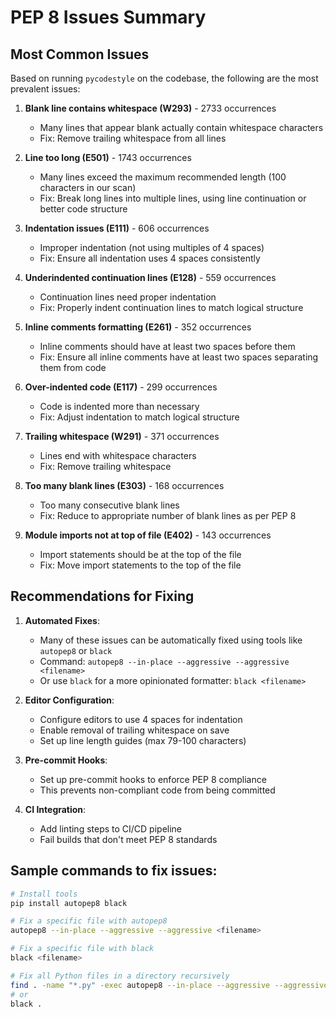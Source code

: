 # PEP 8 Issues Summary

## Most Common Issues
Based on running `pycodestyle` on the codebase, the following are the most prevalent issues:

1. **Blank line contains whitespace (W293)** - 2733 occurrences
   - Many lines that appear blank actually contain whitespace characters
   - Fix: Remove trailing whitespace from all lines

2. **Line too long (E501)** - 1743 occurrences
   - Many lines exceed the maximum recommended length (100 characters in our scan)
   - Fix: Break long lines into multiple lines, using line continuation or better code structure

3. **Indentation issues (E111)** - 606 occurrences
   - Improper indentation (not using multiples of 4 spaces)
   - Fix: Ensure all indentation uses 4 spaces consistently

4. **Underindented continuation lines (E128)** - 559 occurrences
   - Continuation lines need proper indentation
   - Fix: Properly indent continuation lines to match logical structure

5. **Inline comments formatting (E261)** - 352 occurrences
   - Inline comments should have at least two spaces before them
   - Fix: Ensure all inline comments have at least two spaces separating them from code

6. **Over-indented code (E117)** - 299 occurrences
   - Code is indented more than necessary
   - Fix: Adjust indentation to match logical structure

7. **Trailing whitespace (W291)** - 371 occurrences
   - Lines end with whitespace characters
   - Fix: Remove trailing whitespace

8. **Too many blank lines (E303)** - 168 occurrences
   - Too many consecutive blank lines
   - Fix: Reduce to appropriate number of blank lines as per PEP 8

9. **Module imports not at top of file (E402)** - 143 occurrences
   - Import statements should be at the top of the file
   - Fix: Move import statements to the top of the file

## Recommendations for Fixing

1. **Automated Fixes**:
   - Many of these issues can be automatically fixed using tools like `autopep8` or `black`
   - Command: `autopep8 --in-place --aggressive --aggressive <filename>`
   - Or use `black` for a more opinionated formatter: `black <filename>`

2. **Editor Configuration**:
   - Configure editors to use 4 spaces for indentation
   - Enable removal of trailing whitespace on save
   - Set up line length guides (max 79-100 characters)

3. **Pre-commit Hooks**:
   - Set up pre-commit hooks to enforce PEP 8 compliance
   - This prevents non-compliant code from being committed

4. **CI Integration**:
   - Add linting steps to CI/CD pipeline
   - Fail builds that don't meet PEP 8 standards

## Sample commands to fix issues:

```bash
# Install tools
pip install autopep8 black

# Fix a specific file with autopep8
autopep8 --in-place --aggressive --aggressive <filename>

# Fix a specific file with black
black <filename>

# Fix all Python files in a directory recursively
find . -name "*.py" -exec autopep8 --in-place --aggressive --aggressive {} \;
# or
black .
```
